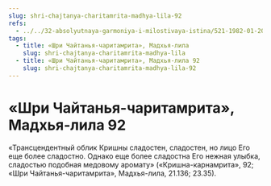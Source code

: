 ```yaml
---
slug: shri-chajtanya-charitamrita-madhya-lila-92
refs:
  - ../../32-absolyutnaya-garmoniya-i-milostivaya-istina/521-1982-01-20-b2-svyaz-s-krishnoj-istochnik-vseh-sovershenstv-stih-bilvamangala.md
tags:
  - title: «Шри Чайтанья-чаритамрита», Мадхья-лила
    slug: shri-chajtanya-charitamrita-madhya-lila
  - title: «Шри Чайтанья-чаритамрита», Мадхья-лила 92
    slug: shri-chajtanya-charitamrita-madhya-lila-92
---
```


# «Шри Чайтанья-чаритамрита», Мадхья-лила 92

«Трансцендентный облик Кришны сладостен, сладостен, но лицо Его еще более сладостно. Однако еще более сладостна Его нежная улыбка, сладостью подобная медовому аромату» («Кришна-карнамрита», 92; «Шри Чайтанья-чаритамрита», Мадхья-лила, 21.136; 23.35).


